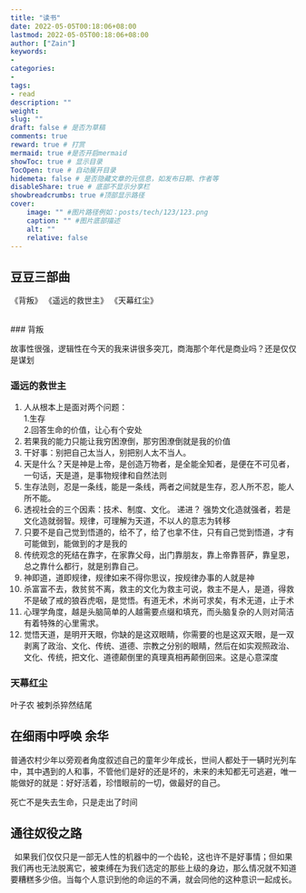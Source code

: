 ```yaml
---
title: "读书"
date: 2022-05-05T00:18:06+08:00
lastmod: 2022-05-05T00:18:06+08:00
author: ["Zain"]
keywords: 
- 
categories: 
- 
tags: 
- read
description: ""
weight:
slug: ""
draft: false # 是否为草稿
comments: true
reward: true # 打赏
mermaid: true #是否开启mermaid
showToc: true # 显示目录
TocOpen: true # 自动展开目录
hidemeta: false # 是否隐藏文章的元信息，如发布日期、作者等
disableShare: true # 底部不显示分享栏
showbreadcrumbs: true #顶部显示路径
cover:
    image: "" #图片路径例如：posts/tech/123/123.png
    caption: "" #图片底部描述
    alt: ""
    relative: false
---
```




## 豆豆三部曲
《背叛》 《遥远的救世主》 《天幕红尘》

<br>
### 背叛

故事性很强，逻辑性在今天的我来讲很多突兀，商海那个年代是商业吗？还是仅仅是谋划
<br>

### 遥远的救世主
1. 人从根本上是面对两个问题：        \
1.生存                           \
2.回答生命的价值，让心有个安处
2. 若果我的能力只能让我穷困潦倒，那穷困潦倒就是我的价值
3. 干好事：别把自己太当人，别把别人太不当人。
4. 天是什么？天是神是上帝，是创造万物者，是全能全知者，是便在不可见者，一句话，天是道，是事物规律和自然法则
5. 生存法则，忍是一条线，能是一条线，两者之间就是生存，忍人所不忍，能人所不能。
6. 透视社会的三个因素：技术、制度、文化。 递进？
强势文化造就强者，若是文化造就弱智。规律，可理解为天道，不以人的意志为转移
7. 只要不是自己觉到悟道的，给不了，给了也拿不住，只有自己觉到悟道，才有可能做到，能做到的才是我的
8. 传统观念的死结在靠字，在家靠父母，出门靠朋友，靠上帝靠菩萨，靠皇恩，总之靠什么都行，就是别靠自己。
9. 神即道，道即规律，规律如来不得你思议，按规律办事的人就是神
10. 杀富富不去，救贫贫不离，救主的文化为救主可说，救主不是人，是道，得救不是破了戒的狼吞虎咽，是觉悟。有道无术，术尚可求矣，有术无道，止于术
11. 心理学角度，越是头脑简单的人越需要点缀和填充，而头脑复杂的人则对简洁有着特殊的心里需求。
12. 觉悟天道，是明开天眼，你缺的是这双眼睛，你需要的也是这双天眼，是一双剥离了政治、文化、传统、道德、宗教之分别的眼睛，然后在如实观照政治、文化、传统，把文化、道德颠倒里的真理真相再颠倒回来。这是心意深度



### 天幕红尘

叶子农 被刺杀猝然结尾






## 在细雨中呼唤 余华

普通农村少年以旁观者角度叙述自己的童年少年成长，世间人都处于一辆时光列车中，其中遇到的人和事，不管他们是好的还是坏的，未来的未知都无可逃避，唯一能做好的就是：好好活着，珍惜眼前的一切，做最好的自己。

死亡不是失去生命，只是走出了时间




## 通往奴役之路
&ensp;如果我们仅仅只是一部无人性的机器中的一个齿轮，这也许不是好事情；但如果我们再也无法脱离它，被束缚在为我们选定的那些上级的身边，那么情况就不知道要糟糕多少倍。当每个人意识到他的命运的不满，就会同他的这种意识一起成长。




